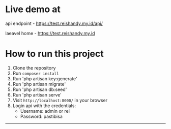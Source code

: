 # Live demo at
api endpoint - https://test.reishandy.my.id/api/

laeavel home - https://test.reishandy.my.id

# How to run this project
1. Clone the repository
2. Run `composer install`
3. Run 'php artisan key:generate'
4. Run 'php artisan migrate'
5. Run 'php artisan db:seed'
6. Run 'php artisan serve'
7. Visit `http://localhost:8000/` in your browser
8. Login api with the credentials:
    - Username: admin or rei
    - Password: pastibisa
   
---
